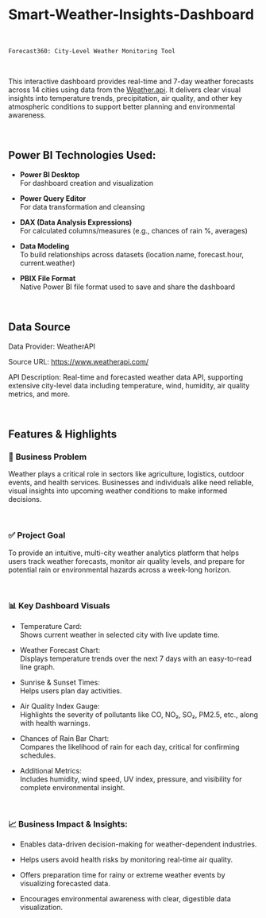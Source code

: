 # Smart-Weather-Insights-Dashboard

<br>

` Forecast360: City-Level Weather Monitoring Tool `

<br>

This interactive dashboard provides real-time and 7-day weather forecasts across 14 cities using data from the [Weather.api](https://www.weatherapi.com/). It delivers clear visual insights into temperature trends, precipitation, air quality, and other key atmospheric conditions to support better planning and environmental awareness.

<br>

## **Power BI Technologies Used:**

- **Power BI Desktop** <br>
           For dashboard creation and visualization

- **Power Query Editor** <br>
           For data transformation and cleansing

- **DAX (Data Analysis Expressions)** <br>
           For calculated columns/measures (e.g., chances of rain %, averages)

- **Data Modeling** <br>
          To build relationships across datasets (location.name, forecast.hour, current.weather)

- **PBIX File Format** <br>
          Native Power BI file format used to save and share the dashboard  <br>

<br>

## **Data Source**

Data Provider: WeatherAPI <br>

Source URL: https://www.weatherapi.com/ <br>

API Description: Real-time and forecasted weather data API, supporting extensive city-level data including temperature, wind, humidity, air quality metrics, and more.

<br>

## **Features & Highlights** <br>

### 🎯 **Business Problem** <br>

Weather plays a critical role in sectors like agriculture, logistics, outdoor events, and health services. Businesses and individuals alike need reliable, visual insights into upcoming weather conditions to make informed decisions. <br>

<br>

### ✅ **Project Goal** <br>

To provide an intuitive, multi-city weather analytics platform that helps users track weather forecasts, monitor air quality levels, and prepare for potential rain or environmental hazards across a week-long horizon. <br>

<br>

### 📊 **Key Dashboard Visuals**

- Temperature Card: <br> 
        Shows current weather in selected city with live update time.

- Weather Forecast Chart: <br> 
        Displays temperature trends over the next 7 days with an easy-to-read line graph.

- Sunrise & Sunset Times: <br> 
        Helps users plan day activities.

- Air Quality Index Gauge: <br> 
        Highlights the severity of pollutants like CO, NO₂, SO₂, PM2.5, etc., along with health warnings.

- Chances of Rain Bar Chart: <br> 
        Compares the likelihood of rain for each day, critical for confirming schedules.

- Additional Metrics: <br> 
        Includes humidity, wind speed, UV index, pressure, and visibility for complete environmental insight. 

<br>

### 📈 **Business Impact & Insights:**

- Enables data-driven decision-making for weather-dependent industries.

- Helps users avoid health risks by monitoring real-time air quality.

- Offers preparation time for rainy or extreme weather events by visualizing forecasted data.

- Encourages environmental awareness with clear, digestible data visualization. 
